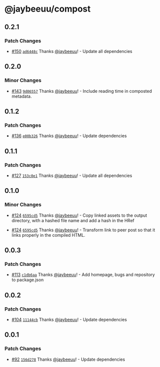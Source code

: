 # @jaybeeuu/compost

## 0.2.1

### Patch Changes

- [#150](https://github.com/jaybeeuu/jaybeeuu-dev/pull/150) [`ad6448c`](https://github.com/jaybeeuu/jaybeeuu-dev/commit/ad6448ca1c078f6d855840ee32afd76e95c855ee) Thanks [@jaybeeuu](https://github.com/jaybeeuu)! - Update all dependencies

## 0.2.0

### Minor Changes

- [#143](https://github.com/jaybeeuu/jaybeeuu-dev/pull/143) [`9d06557`](https://github.com/jaybeeuu/jaybeeuu-dev/commit/9d06557f912d32baa9de0dae68fb02ef47496846) Thanks [@jaybeeuu](https://github.com/jaybeeuu)! - Include reading time in composted metadata.

## 0.1.2

### Patch Changes

- [#136](https://github.com/jaybeeuu/jaybeeuu-dev/pull/136) [`e00b326`](https://github.com/jaybeeuu/jaybeeuu-dev/commit/e00b32650f2b67041968e4de4034bcbb0cbc1bdb) Thanks [@jaybeeuu](https://github.com/jaybeeuu)! - Update dependencies

## 0.1.1

### Patch Changes

- [#127](https://github.com/jaybeeuu/jaybeeuu-dev/pull/127) [`153c0e1`](https://github.com/jaybeeuu/jaybeeuu-dev/commit/153c0e190ca5ae677ddb0556ff5305c2c8916163) Thanks [@jaybeeuu](https://github.com/jaybeeuu)! - Update all dependencies

## 0.1.0

### Minor Changes

- [#124](https://github.com/jaybeeuu/jaybeeuu-dev/pull/124) [`6595cd5`](https://github.com/jaybeeuu/jaybeeuu-dev/commit/6595cd5b7fdc6960aa204356ea0082c3c0d86746) Thanks [@jaybeeuu](https://github.com/jaybeeuu)! - Copy linked assets to the output directory, with a hashed file name and add a hash in the HRef

- [#124](https://github.com/jaybeeuu/jaybeeuu-dev/pull/124) [`6595cd5`](https://github.com/jaybeeuu/jaybeeuu-dev/commit/6595cd5b7fdc6960aa204356ea0082c3c0d86746) Thanks [@jaybeeuu](https://github.com/jaybeeuu)! - Transform link to peer post so that it links properly in the compiled HTML.

## 0.0.3

### Patch Changes

- [#113](https://github.com/jaybeeuu/jaybeeuu-dev/pull/113) [`c1db6aa`](https://github.com/jaybeeuu/jaybeeuu-dev/commit/c1db6aa956a8ee8a1eb6384587e56166a24cf909) Thanks [@jaybeeuu](https://github.com/jaybeeuu)! - Add homepage, bugs and repository to package.json

## 0.0.2

### Patch Changes

- [#104](https://github.com/jaybeeuu/jaybeeuu-dev/pull/104) [`11144cb`](https://github.com/jaybeeuu/jaybeeuu-dev/commit/11144cbe8a0b3eb65f0549a082f2d7668a10fe75) Thanks [@jaybeeuu](https://github.com/jaybeeuu)! - Update dependencies

## 0.0.1

### Patch Changes

- [#92](https://github.com/jaybeeuu/jaybeeuu-dev/pull/92) [`156d278`](https://github.com/jaybeeuu/jaybeeuu-dev/commit/156d278a0956cb4ef6e30f9df370f3c95aa7b93a) Thanks [@jaybeeuu](https://github.com/jaybeeuu)! - Update dependencies
